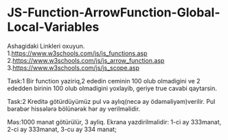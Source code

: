 # JS-Function-ArrowFunction-Global-Local-Variables
Ashagidaki Linkleri oxuyun.
1.https://www.w3schools.com/js/js_functions.asp
2.https://www.w3schools.com/js/js_arrow_function.asp
3.https://www.w3schools.com/js/js_scope.asp

Task:1
Bir function yaziriq,2 ededin ceminin 100 olub olmadigini ve
2 ededden birinin 100 olub olmadigini yoxlayib,
geriye true cavabi qaytarsin.

Task:2
Kreditə götürdüyümüz pul və aylıq(necə ay ödəməliyəm)verilir.
Pul bərabər hissələrə bölünərək hər ay verilməlidir.

Məs:1000 manat götürülür, 3 ayliq.
Ekrana yazdirilmalidir:
1-ci ay 333manat,
2-ci ay 333manat,
3-cu ay 334 manat;
